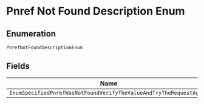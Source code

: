 
# Pnref Not Found Description Enum

## Enumeration

`PnrefNotFoundDescriptionEnum`

## Fields

| Name |
|  --- |
| `EnumSpecifiedPnrefWasNotFoundVerifyTheValueAndTryTheRequestAgain` |

